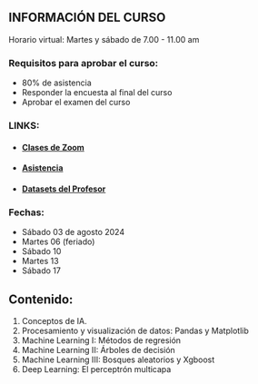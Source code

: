 ## INFORMACIÓN DEL CURSO

Horario virtual: Martes y sábado de 7.00 - 11.00 am

### Requisitos para aprobar el curso:
 - 80% de asistencia
 - Responder la encuesta al final del curso
 - Aprobar el examen del curso

### LINKS:

* #### [Clases de Zoom](https://us02web.zoom.us/j/83113278228)
* #### [Asistencia](https://forms.gle/ZtLzNk6dDJuF8NTZ6)
* #### [Datasets del Profesor](https://github.com/robintux/Datasets4StackOverFlowQuestions)

### Fechas: 

* Sábado 03 de agosto 2024
* Martes 06 (feriado)
* Sábado 10
* Martes 13
* Sábado 17

## Contenido:

1. Conceptos de IA.
2. Procesamiento y visualización de datos: Pandas y Matplotlib
3. Machine Learning I: Métodos de regresión
4. Machine Learning II: Árboles de decisión
5. Machine Learning III: Bosques aleatorios y Xgboost
6. Deep Learning: El perceptrón multicapa 